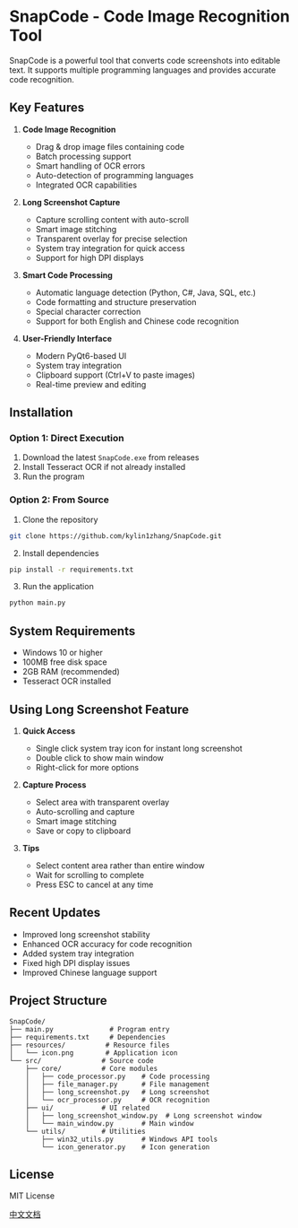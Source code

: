 # SnapCode - Code Image Recognition Tool

SnapCode is a powerful tool that converts code screenshots into editable text. It supports multiple programming languages and provides accurate code recognition.

## Key Features

1. **Code Image Recognition**
   - Drag & drop image files containing code
   - Batch processing support
   - Smart handling of OCR errors
   - Auto-detection of programming languages
   - Integrated OCR capabilities

2. **Long Screenshot Capture**
   - Capture scrolling content with auto-scroll
   - Smart image stitching
   - Transparent overlay for precise selection
   - System tray integration for quick access
   - Support for high DPI displays

3. **Smart Code Processing**
   - Automatic language detection (Python, C#, Java, SQL, etc.)
   - Code formatting and structure preservation
   - Special character correction
   - Support for both English and Chinese code recognition

4. **User-Friendly Interface**
   - Modern PyQt6-based UI
   - System tray integration
   - Clipboard support (Ctrl+V to paste images)
   - Real-time preview and editing

## Installation

### Option 1: Direct Execution
1. Download the latest `SnapCode.exe` from releases
2. Install Tesseract OCR if not already installed
3. Run the program

### Option 2: From Source
1. Clone the repository
```bash
git clone https://github.com/kylin1zhang/SnapCode.git
```
2. Install dependencies
```bash
pip install -r requirements.txt
```
3. Run the application
```bash
python main.py
```

## System Requirements

- Windows 10 or higher
- 100MB free disk space
- 2GB RAM (recommended)
- Tesseract OCR installed

## Using Long Screenshot Feature

1. **Quick Access**
   - Single click system tray icon for instant long screenshot
   - Double click to show main window
   - Right-click for more options

2. **Capture Process**
   - Select area with transparent overlay
   - Auto-scrolling and capture
   - Smart image stitching
   - Save or copy to clipboard

3. **Tips**
   - Select content area rather than entire window
   - Wait for scrolling to complete
   - Press ESC to cancel at any time

## Recent Updates

- Improved long screenshot stability
- Enhanced OCR accuracy for code recognition
- Added system tray integration
- Fixed high DPI display issues
- Improved Chinese language support

## Project Structure

```
SnapCode/
├── main.py              # Program entry
├── requirements.txt     # Dependencies
├── resources/          # Resource files
│   └── icon.png        # Application icon
└── src/               # Source code
    ├── core/          # Core modules
    │   ├── code_processor.py    # Code processing
    │   ├── file_manager.py      # File management
    │   ├── long_screenshot.py   # Long screenshot
    │   └── ocr_processor.py     # OCR recognition
    ├── ui/            # UI related
    │   ├── long_screenshot_window.py  # Long screenshot window
    │   └── main_window.py       # Main window
    └── utils/         # Utilities
        ├── win32_utils.py       # Windows API tools
        └── icon_generator.py    # Icon generation
```

## License

MIT License

[中文文档](README-CN.md) 
